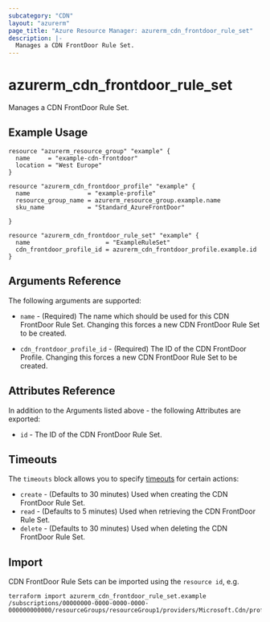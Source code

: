```yaml
---
subcategory: "CDN"
layout: "azurerm"
page_title: "Azure Resource Manager: azurerm_cdn_frontdoor_rule_set"
description: |-
  Manages a CDN FrontDoor Rule Set.
---
```


# azurerm_cdn_frontdoor_rule_set

Manages a CDN FrontDoor Rule Set.

## Example Usage

```hcl
resource "azurerm_resource_group" "example" {
  name     = "example-cdn-frontdoor"
  location = "West Europe"
}

resource "azurerm_cdn_frontdoor_profile" "example" {
  name                = "example-profile"
  resource_group_name = azurerm_resource_group.example.name
  sku_name            = "Standard_AzureFrontDoor"

}

resource "azurerm_cdn_frontdoor_rule_set" "example" {
  name                     = "ExampleRuleSet"
  cdn_frontdoor_profile_id = azurerm_cdn_frontdoor_profile.example.id
}
```

## Arguments Reference

The following arguments are supported:

* `name` - (Required) The name which should be used for this CDN FrontDoor Rule Set. Changing this forces a new CDN FrontDoor Rule Set to be created.

* `cdn_frontdoor_profile_id` - (Required) The ID of the CDN FrontDoor Profile. Changing this forces a new CDN FrontDoor Rule Set to be created.

## Attributes Reference

In addition to the Arguments listed above - the following Attributes are exported:

* `id` - The ID of the CDN FrontDoor Rule Set.

## Timeouts

The `timeouts` block allows you to specify [timeouts](https://www.terraform.io/language/resources/syntax#operation-timeouts) for certain actions:

* `create` - (Defaults to 30 minutes) Used when creating the CDN FrontDoor Rule Set.
* `read` - (Defaults to 5 minutes) Used when retrieving the CDN FrontDoor Rule Set.
* `delete` - (Defaults to 30 minutes) Used when deleting the CDN FrontDoor Rule Set.

## Import

CDN FrontDoor Rule Sets can be imported using the `resource id`, e.g.

```shell
terraform import azurerm_cdn_frontdoor_rule_set.example /subscriptions/00000000-0000-0000-0000-000000000000/resourceGroups/resourceGroup1/providers/Microsoft.Cdn/profiles/profile1/ruleSets/ruleSet1
```
